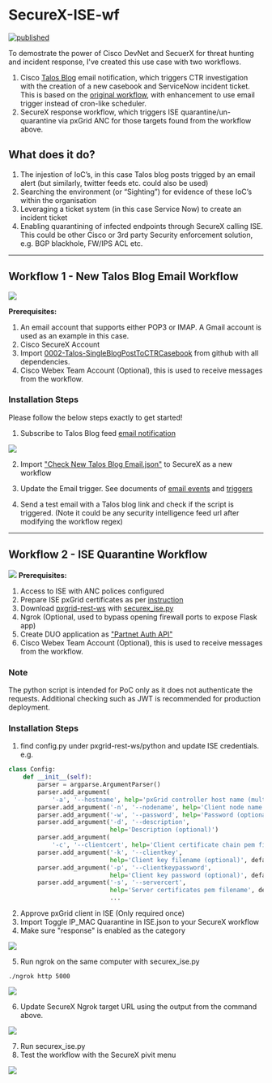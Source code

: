 # SecureX-ISE-wf
[![published](https://static.production.devnetcloud.com/codeexchange/assets/images/devnet-published.svg)](https://developer.cisco.com/codeexchange/github/repo/weiwa6/SecureX-ISE-wf)

To demostrate the power of Cisco DevNet and SecuerX for threat hunting and incident response,
I've created this use case with two workflows.

1. Cisco [Talos Blog](https://blog.talosintelligence.com/ "Talos Blog") email notification, which triggers CTR investigation with the creation of a new casebook and ServiceNow incident ticket. This is based on the [original workflow](https://github.com/CiscoSecurity/sxo-05-security-workflows/tree/Main/Workflows/0001-Talos-GetNewBlogPosts__definition_workflow_01FX7FQDZRDUX1TWgKJwTPBMaOWrgUOld2q "original workflow"), with enhancement to use email trigger instead of cron-like scheduler.
2. SecureX response workflow, which triggers ISE quarantine/un-quarantine via pxGrid ANC for those targets found from the workflow above.

## What does it do?
1. The injestion of IoC’s, in this case Talos blog posts trigged by an email alert (but similarly, twitter feeds etc. could also be used)
2. Searching the environment (or “Sighting”) for evidence of these IoC’s within the organisation
3. Leveraging a ticket system (in this case Service Now) to create an incident ticket
4. Enabling quarantining of infected endpoints through SecureX calling ISE. This could be other Cisco or 3rd party Security enforcement solution, e.g. BGP blackhole, FW/IPS ACL etc.

------------

## Workflow 1 - New Talos Blog Email Workflow
![](screenshot/workflow1.png)

**Prerequisites:**
1. An email account that supports either POP3 or IMAP. A Gmail account is used as an example in this case.
2. Cisco SecureX Account
3. Import [0002-Talos-SingleBlogPostToCTRCasebook](https://github.com/CiscoSecurity/sxo-05-security-workflows/tree/Main/Workflows/0002-Talos-SingleBlogPostToCTRCasebook__definition_workflow_01KEM2V2JAIPS3zmyEiCmuy3kvr3wxHrEuJ "0002-Talos-SingleBlogPostToCTRCasebook") from github with all dependencies.
4. Cisco Webex Team Account (Optional), this is used to receive messages from the workflow.

### Installation Steps
Please follow the below steps exactly to get started!
1. Subscribe to Talos Blog feed [email notification](https://www.talosintelligence.com/blog_subscription "email notification")

![](screenshot/screenshot_1.png)

2. Import ["Check New Talos Blog Email.json"](https://github.com/weiwa6/SecureX-ISE-wf/blob/main/Check%20New%20Talos%20Blog%20Email.json) to SecureX as a new workflow

3. Update the Email trigger. See documents of [email events](https://ciscosecurity.github.io/sxo-05-security-workflows/events/email) and [triggers](https://ciscosecurity.github.io/sxo-05-security-workflows/workflows/triggers)

4. Send a test email with a Talos blog link and check if the script is triggered.
(Note it could be any security intelligence feed url after modifying the workflow regex)

------------

## Workflow 2 - ISE Quarantine Workflow
![](screenshot/workflow2.png)
**Prerequisites:**
1. Access to ISE with ANC polices configured
2. Prepare ISE pxGrid certificates as per [instruction](https://github.com/cisco-pxgrid/pxgrid-rest-ws/blob/master/python/README.txt "instruction")
3. Download [pxgrid-rest-ws](https://github.com/cisco-pxgrid/pxgrid-rest-ws "pxgrid-rest-ws") with [securex_ise.py](https://github.com/weiwa6/SecureX-ISE-wf/blob/main/securex_ise.py "securex_ise.py")
4. Ngrok (Optional, used to bypass opening firewall ports to expose Flask app)
5. Create DUO application as ["Partnet Auth API"](https://duo.com/docs/authapi)
6. Cisco Webex Team Account (Optional), this is used to receive messages from the workflow.

### Note
The python script is intended for PoC only as it does not authenticate the requests. Additional checking such as JWT is recommended for production deployment.

### Installation Steps

1. find config.py under pxgrid-rest-ws/python and update ISE credentials. e.g.
```python
class Config:
    def __init__(self):
        parser = argparse.ArgumentParser()
        parser.add_argument(
            '-a', '--hostname', help='pxGrid controller host name (multiple ok)', action='append', default=["Your ISE node IP address"])
        parser.add_argument('-n', '--nodename', help='Client node name', default="Your pxGrid Node Name")
        parser.add_argument('-w', '--password', help='Password (optional)')
        parser.add_argument('-d', '--description',
                            help='Description (optional)')
        parser.add_argument(
            '-c', '--clientcert', help='Client certificate chain pem filename (optional)', default="Your certificate.pem")
        parser.add_argument('-k', '--clientkey',
                            help='Client key filename (optional)', default="Your certificate.key")
        parser.add_argument('-p', '--clientkeypassword',
                            help='Client key password (optional)', default="Your certificate password")
        parser.add_argument('-s', '--servercert',
                            help='Server certificates pem filename', default="Your pxGrid CA.pem")
							...
```
2. Approve pxGrid client in ISE (Only required once)
3. Import Toggle IP_MAC Quarantine in ISE.json to your SecureX workflow
4. Make sure "response" is enabled as the category

![](screenshot/response.png)

5. Run ngrok on the same computer with securex_ise.py
```
./ngrok http 5000
```

![](screenshot/ngrok.png)

6. Update SecureX Ngrok target URL using the output from the command above.

![](screenshot/ngrok_target.png)

7. Run securex_ise.py
8. Test the workflow with the SecureX pivit menu

![](screenshot/ise.png)
